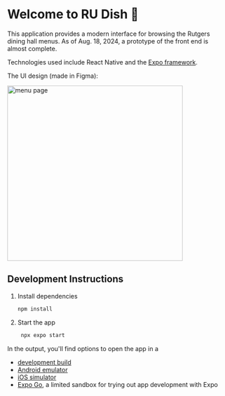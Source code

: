 # Welcome to RU Dish 👋

This application provides a modern interface for browsing the Rutgers dining hall menus. As of Aug. 18, 2024, a prototype of the front end is almost complete. 

Technologies used include React Native and the [Expo framework](https://expo.dev).

The UI design (made in Figma): 

<img src="https://github.com/user-attachments/assets/b5fb2aff-61ce-4d43-96b5-a51b3a94f447" alt="menu page" width="400">



## Development Instructions
1. Install dependencies

   ```bash
   npm install
   ```

2. Start the app

   ```bash
    npx expo start
   ```

In the output, you'll find options to open the app in a

- [development build](https://docs.expo.dev/develop/development-builds/introduction/)
- [Android emulator](https://docs.expo.dev/workflow/android-studio-emulator/)
- [iOS simulator](https://docs.expo.dev/workflow/ios-simulator/)
- [Expo Go](https://expo.dev/go), a limited sandbox for trying out app development with Expo
